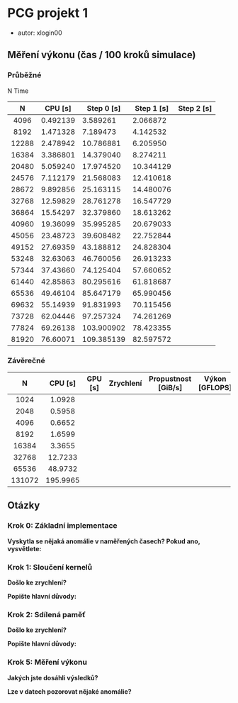 # PCG projekt 1

-   autor: xlogin00

## Měření výkonu (čas / 100 kroků simulace)

### Průběžné

N Time

|   N   | CPU [s]  | Step 0 [s] | Step 1 [s] | Step 2 [s] |
| :---: | -------- | ---------- | ---------- | ---------- |
| 4096  | 0.492139 | 3.589261   | 2.066872   |            |
| 8192  | 1.471328 | 7.189473   | 4.142532   |            |
| 12288 | 2.478942 | 10.786881  | 6.205950   |            |
| 16384 | 3.386801 | 14.379040  | 8.274211   |            |
| 20480 | 5.059240 | 17.974520  | 10.344129  |            |
| 24576 | 7.112179 | 21.568083  | 12.410618  |            |
| 28672 | 9.892856 | 25.163115  | 14.480076  |            |
| 32768 | 12.59829 | 28.761278  | 16.547729  |            |
| 36864 | 15.54297 | 32.379860  | 18.613262  |            |
| 40960 | 19.36099 | 35.995285  | 20.679033  |            |
| 45056 | 23.48723 | 39.608482  | 22.752844  |            |
| 49152 | 27.69359 | 43.188812  | 24.828304  |            |
| 53248 | 32.63063 | 46.760056  | 26.913233  |            |
| 57344 | 37.43660 | 74.125404  | 57.660652  |            |
| 61440 | 42.85863 | 80.295616  | 61.818687  |            |
| 65536 | 49.46104 | 85.647179  | 65.990456  |            |
| 69632 | 55.14939 | 91.831993  | 70.115456  |            |
| 73728 | 62.04446 | 97.257324  | 74.261269  |            |
| 77824 | 69.26138 | 103.900902 | 78.423355  |            |
| 81920 | 76.60071 | 109.385139 | 82.597572  |            |

### Závěrečné

|   N    | CPU [s]  | GPU [s] | Zrychlení | Propustnost [GiB/s] | Výkon [GFLOPS] |
| :----: | :------: | :-----: | :-------: | :-----------------: | :------------: |
|  1024  |  1.0928  |         |           |                     |                |
|  2048  |  0.5958  |         |           |                     |                |
|  4096  |  0.6652  |         |           |                     |                |
|  8192  |  1.6599  |         |           |                     |                |
| 16384  |  3.3655  |         |           |                     |                |
| 32768  | 12.7233  |         |           |                     |                |
| 65536  | 48.9732  |         |           |                     |                |
| 131072 | 195.9965 |         |           |                     |                |

## Otázky

### Krok 0: Základní implementace

**Vyskytla se nějaká anomálie v naměřených časech? Pokud ano, vysvětlete:**

### Krok 1: Sloučení kernelů

**Došlo ke zrychlení?**

**Popište hlavní důvody:**

### Krok 2: Sdílená paměť

**Došlo ke zrychlení?**

**Popište hlavní důvody:**

### Krok 5: Měření výkonu

**Jakých jste dosáhli výsledků?**

**Lze v datech pozorovat nějaké anomálie?**
